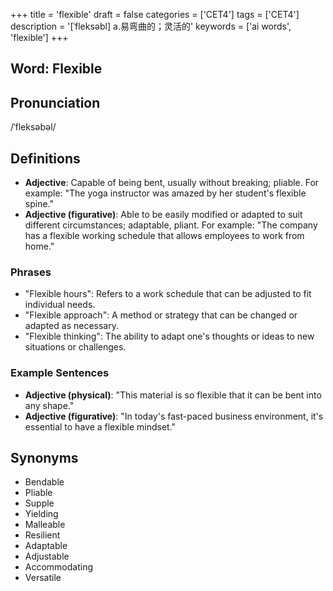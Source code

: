 +++
title = 'flexible'
draft = false
categories = ['CET4']
tags = ['CET4']
description = '[ˈfleksəbl] a.易弯曲的；灵活的'
keywords = ['ai words', 'flexible']
+++

## Word: Flexible

## Pronunciation
/ˈfleksəbəl/

## Definitions
- **Adjective**: Capable of being bent, usually without breaking; pliable. For example: "The yoga instructor was amazed by her student's flexible spine."
- **Adjective (figurative)**: Able to be easily modified or adapted to suit different circumstances; adaptable, pliant. For example: "The company has a flexible working schedule that allows employees to work from home."

### Phrases
- "Flexible hours": Refers to a work schedule that can be adjusted to fit individual needs.
- "Flexible approach": A method or strategy that can be changed or adapted as necessary.
- "Flexible thinking": The ability to adapt one's thoughts or ideas to new situations or challenges.

### Example Sentences
- **Adjective (physical)**: "This material is so flexible that it can be bent into any shape."
- **Adjective (figurative)**: "In today's fast-paced business environment, it's essential to have a flexible mindset."

## Synonyms
- Bendable
- Pliable
- Supple
- Yielding
- Malleable
- Resilient
- Adaptable
- Adjustable
- Accommodating
- Versatile
